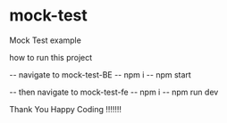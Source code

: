 # mock-test
Mock Test example



how to run this project


-- navigate to mock-test-BE
-- npm i
-- npm start

-- then navigate to mock-test-fe
-- npm i
-- npm run dev




Thank You
Happy Coding !!!!!!!
